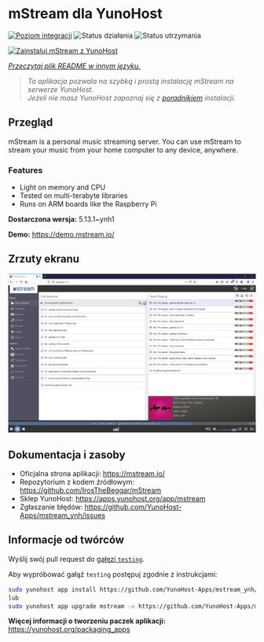 <!--
To README zostało automatycznie wygenerowane przez <https://github.com/YunoHost/apps/tree/master/tools/readme_generator>
Nie powinno być ono edytowane ręcznie.
-->

# mStream dla YunoHost

[![Poziom integracji](https://apps.yunohost.org/badge/integration/mstream)](https://ci-apps.yunohost.org/ci/apps/mstream/)
![Status działania](https://apps.yunohost.org/badge/state/mstream)
![Status utrzymania](https://apps.yunohost.org/badge/maintained/mstream)

[![Zainstaluj mStream z YunoHost](https://install-app.yunohost.org/install-with-yunohost.svg)](https://install-app.yunohost.org/?app=mstream)

*[Przeczytaj plik README w innym języku.](./ALL_README.md)*

> *Ta aplikacja pozwala na szybką i prostą instalację mStream na serwerze YunoHost.*  
> *Jeżeli nie masz YunoHost zapoznaj się z [poradnikiem](https://yunohost.org/install) instalacji.*

## Przegląd

mStream is a personal music streaming server. You can use mStream to stream your music from your home computer to any device, anywhere.

### Features

- Light on memory and CPU
- Tested on multi-terabyte libraries
- Runs on ARM boards like the Raspberry Pi


**Dostarczona wersja:** 5.13.1~ynh1

**Demo:** <https://demo.mstream.io/>

## Zrzuty ekranu

![Zrzut ekranu z mStream](./doc/screenshots/mstreamv5.png)

## Dokumentacja i zasoby

- Oficjalna strona aplikacji: <https://mstream.io/>
- Repozytorium z kodem źródłowym: <https://github.com/IrosTheBeggar/mStream>
- Sklep YunoHost: <https://apps.yunohost.org/app/mstream>
- Zgłaszanie błędów: <https://github.com/YunoHost-Apps/mstream_ynh/issues>

## Informacje od twórców

Wyślij swój pull request do [gałęzi `testing`](https://github.com/YunoHost-Apps/mstream_ynh/tree/testing).

Aby wypróbować gałąź `testing` postępuj zgodnie z instrukcjami:

```bash
sudo yunohost app install https://github.com/YunoHost-Apps/mstream_ynh/tree/testing --debug
lub
sudo yunohost app upgrade mstream -u https://github.com/YunoHost-Apps/mstream_ynh/tree/testing --debug
```

**Więcej informacji o tworzeniu paczek aplikacji:** <https://yunohost.org/packaging_apps>
